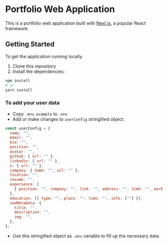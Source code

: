 # Portfolio Web Application

This is a portfolio web application built with [Next.js](https://nextjs.org/), a popular React framework.

## Getting Started

To get the application running locally:

1. Clone this repository
2. Install the dependencies:

```bash
npm install
# or
yarn install
```

### To add your user data

- Copy `.env.example` to `.env`
- Add or make changes to `userConfig` stringified object.

```javascript
const userConfig = {
  name: "",
  email: "",
  bio: "",
  position: "",
  avatar: "",
  github: { url: "" },
  linkedin: { url: "" },
  x: { url: "" },
  company: { name: "", url: "" },
  location: "",
  resume: "",
  experience: [
    { position: "", company: "", link: "", address: "", time: "", work: [" "] },
  ],
  education: [{ type: "", place: "", time: "", info: [""] }],
  seoMetaData: {
    title: "",
    description: "",
    img: "",
  },
};
```

- Use this stringified object as `.env` variable to fill up the necessary data.
